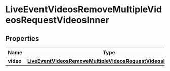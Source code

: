 

# LiveEventVideosRemoveMultipleVideosRequestVideosInner


## Properties

| Name | Type | Description | Notes |
|------------ | ------------- | ------------- | -------------|
|**video** | [**LiveEventVideosRemoveMultipleVideosRequestVideosInnerVideo**](LiveEventVideosRemoveMultipleVideosRequestVideosInnerVideo.md) |  |  [optional] |



